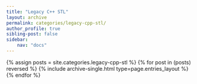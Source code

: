```yaml
---
title: "Legacy C++ STL"
layout: archive
permalink: categories/legacy-cpp-stl/
author_profile: true
sibling-post: false
sidebar: 
    nav: "docs"
---
```


{% assign posts = site.categories.legacy-cpp-stl %}
{% for post in (posts) reversed %} {% include archive-single.html type=page.entries_layout %} {% endfor %}